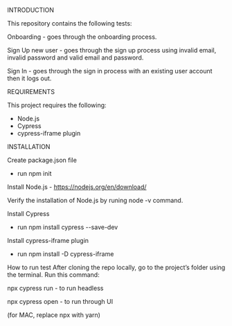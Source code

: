 INTRODUCTION

This repository contains the following tests:

Onboarding - goes through the onboarding process.

Sign Up new user - goes through the sign up process using invalid email, invalid password and valid email and password.

Sign In - goes through the sign in process with an existing user account then it logs out.


REQUIREMENTS

This project requires the following:
- Node.js
- Cypress
- cypress-iframe plugin


INSTALLATION

Create package.json file
- run npm init

Install Node.js - https://nodejs.org/en/download/

Verify the installation of Node.js by runing node -v command.

Install Cypress
- run  npm install cypress --save-dev

Install cypress-iframe plugin
- run npm install -D cypress-iframe

How to run test
After cloning the repo locally, go to the project’s folder using the terminal. Run this command: 

npx cypress run - to run headless

npx cypress open - to run through UI

(for MAC, replace npx with yarn)
